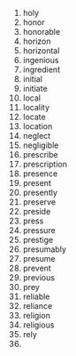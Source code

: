 1. holy
2. honor
3. honorable
4. horizon
5. horizontal
6. ingenious
7. ingredient
8. initial
9. initiate
10. local
11. locality
12. locate
13. location
14. neglect
15. negligible
16. prescribe
17. prescription
18. presence
19. present
20. presently
21. preserve
22. preside
23. press
24. pressure
25. prestige
26. presumably
27. presume
28. prevent
29. previous
30. prey
31. reliable
32. reliance
33. religion
34. religious
35. rely
36. 